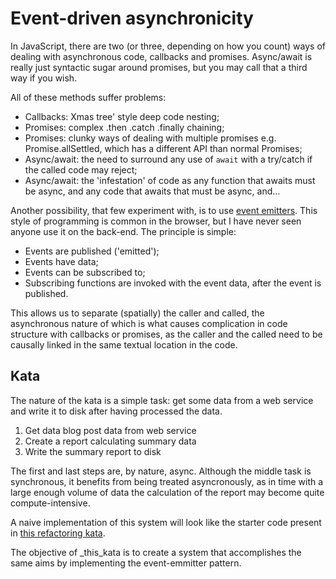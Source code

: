 # Event-driven asynchronicity

In JavaScript, there are two (or three, depending on how you count) ways of dealing with asynchronous code, callbacks and promises. Async/await is really just syntactic sugar around promises, but you may call that a third way if you wish.

All of these methods suffer problems:

* Callbacks: Xmas tree' style deep code nesting;
* Promises: complex .then .catch .finally chaining;
* Promises: clunky ways of dealing with multiple promises e.g. Promise.allSettled, which has a different API than normal Promises;
* Async/await: the need to surround any use of `await` with a try/catch if the called code may reject;
* Async/await: the 'infestation' of code as any function that awaits must be async, and any code that awaits that must be async, and...

Another possibility, that few experiment with, is to use [event emitters](https://nodejs.org/api/events.html). This style of programming is common in the browser, but I have never seen anyone use it on the back-end. The principle is simple:

* Events are published ('emitted');
* Events have data;
* Events can be subscribed to;
* Subscribing functions are invoked with the event data, after the event is published.

This allows us to separate (spatially) the caller and called, the asynchronous nature of which is what causes complication in code structure with callbacks or promises, as the caller and the called need to be causally linked in the same textual location in the code.

## Kata

The nature of the kata is a simple task: get some data from a web service and write it to disk after having processed the data.

1. Get data blog post data from web service
1. Create a report calculating summary data
1. Write the summary report to disk

The first and last steps are, by nature, async. Although the middle task is synchronous, it benefits from being treated asyncronously, as in time with a large enough volume of data the calculation of the report may become quite compute-intensive.

A naive implementation of this system will look like the starter code present in [this refactoring kata](https://github.com/sleepyfox/fcis). 

The objective of _this_kata is to create a system that accomplishes the same aims by implementing the event-emmitter pattern.
